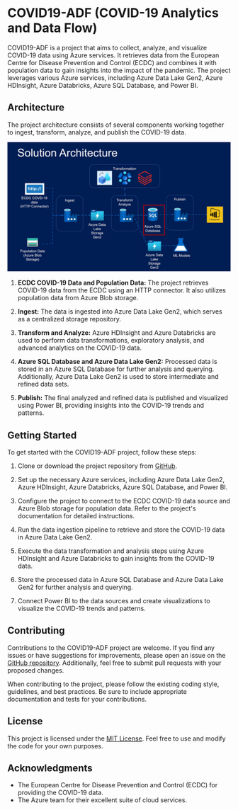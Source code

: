 # COVID19-ADF (COVID-19 Analytics and Data Flow)

COVID19-ADF is a project that aims to collect, analyze, and visualize COVID-19 data using Azure services. It retrieves data from the European Centre for Disease Prevention and Control (ECDC) and combines it with population data to gain insights into the impact of the pandemic. The project leverages various Azure services, including Azure Data Lake Gen2, Azure HDInsight, Azure Databricks, Azure SQL Database, and Power BI.

## Architecture

The project architecture consists of several components working together to ingest, transform, analyze, and publish the COVID-19 data.

![Architecture Diagram](architecture_diagram.png)

1. **ECDC COVID-19 Data and Population Data:** The project retrieves COVID-19 data from the ECDC using an HTTP connector. It also utilizes population data from Azure Blob storage.

2. **Ingest:** The data is ingested into Azure Data Lake Gen2, which serves as a centralized storage repository.

3. **Transform and Analyze:** Azure HDInsight and Azure Databricks are used to perform data transformations, exploratory analysis, and advanced analytics on the COVID-19 data.

4. **Azure SQL Database and Azure Data Lake Gen2:** Processed data is stored in an Azure SQL Database for further analysis and querying. Additionally, Azure Data Lake Gen2 is used to store intermediate and refined data sets.

5. **Publish:** The final analyzed and refined data is published and visualized using Power BI, providing insights into the COVID-19 trends and patterns.

## Getting Started

To get started with the COVID19-ADF project, follow these steps:

1. Clone or download the project repository from [GitHub](https://github.com/iBalajiShanmugam/covid19-adf).

2. Set up the necessary Azure services, including Azure Data Lake Gen2, Azure HDInsight, Azure Databricks, Azure SQL Database, and Power BI.

3. Configure the project to connect to the ECDC COVID-19 data source and Azure Blob storage for population data. Refer to the project's documentation for detailed instructions.

4. Run the data ingestion pipeline to retrieve and store the COVID-19 data in Azure Data Lake Gen2.

5. Execute the data transformation and analysis steps using Azure HDInsight and Azure Databricks to gain insights from the COVID-19 data.

6. Store the processed data in Azure SQL Database and Azure Data Lake Gen2 for further analysis and querying.

7. Connect Power BI to the data sources and create visualizations to visualize the COVID-19 trends and patterns.

## Contributing

Contributions to the COVID19-ADF project are welcome. If you find any issues or have suggestions for improvements, please open an issue on the [GitHub repository](https://github.com/iBalajiShanmugam/covid19-adf/issues). Additionally, feel free to submit pull requests with your proposed changes.

When contributing to the project, please follow the existing coding style, guidelines, and best practices. Be sure to include appropriate documentation and tests for your contributions.

## License

This project is licensed under the [MIT License](LICENSE). Feel free to use and modify the code for your own purposes.

## Acknowledgments

- The European Centre for Disease Prevention and Control (ECDC) for providing the COVID-19 data.
- The Azure team for their excellent suite of cloud services.
